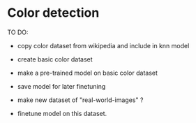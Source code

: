 # Color detection

TO DO: 
- copy color dataset from wikipedia and include in knn model

- create basic color dataset
- make a pre-trained model on basic color dataset
- save model for later finetuning

- make new dataset of "real-world-images" ? 
- finetune model on this dataset.